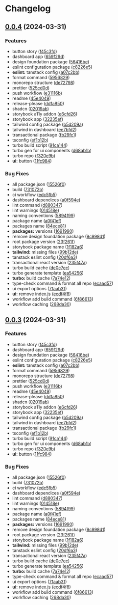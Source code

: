 # Changelog

## [0.0.4](https://github.com/Danishsjjd/feat-monorepo/compare/rightbrainai-v0.0.3...rightbrainai-v0.0.4) (2024-03-31)


### Features

* button story ([f45c3fd](https://github.com/Danishsjjd/feat-monorepo/commit/f45c3fdebb4e500fb4fb0efb54583ea001eea2ef))
* dashboard app ([659f29d](https://github.com/Danishsjjd/feat-monorepo/commit/659f29da2329516ec7159fedf1ee07632dab8be1))
* design foundation package ([56416be](https://github.com/Danishsjjd/feat-monorepo/commit/56416be3d73c99257715c2f51e431bbc501a9296))
* eslint configuration package ([c8226e5](https://github.com/Danishsjjd/feat-monorepo/commit/c8226e592bd1b976f6d3f42b60e464b8b665ecb4))
* **eslint:** tanstack config ([a07c2bb](https://github.com/Danishsjjd/feat-monorepo/commit/a07c2bbc9eaf178cc37e2744cca8496400c3bf54))
* format command ([5956829](https://github.com/Danishsjjd/feat-monorepo/commit/595682912bc677b3eb80a93ff0a386ecea14a429))
* monorepo structure ([de72798](https://github.com/Danishsjjd/feat-monorepo/commit/de72798b8a41e40c5eea3cbab4504eb2245ecf1b))
* prettier ([525cd0d](https://github.com/Danishsjjd/feat-monorepo/commit/525cd0d7f7e98bf23e03ada6e1929a26f6987bd9))
* push workflow ([e31116b](https://github.com/Danishsjjd/feat-monorepo/commit/e31116ba41ee5bf80bcc48ddb12cb98f20fe7083))
* readme ([45e4049](https://github.com/Danishsjjd/feat-monorepo/commit/45e40498eddb0178fef42f01fcec6c25e8a89fa8))
* release-please ([dd1a850](https://github.com/Danishsjjd/feat-monorepo/commit/dd1a850d3a1997045d45242fba9b13e19b8e7c25))
* shadcn ([02019ab](https://github.com/Danishsjjd/feat-monorepo/commit/02019ab9b877bc788d38646bc12663edc8427532))
* storybook a11y addon ([e6cfd26](https://github.com/Danishsjjd/feat-monorepo/commit/e6cfd26bef0f3b3dc4e07fadb236e809dcf4c82a))
* storybook app ([32235ef](https://github.com/Danishsjjd/feat-monorepo/commit/32235ef15f224b9dbab225e14844f2bfaf3734b9))
* tailwind config package ([b5d209a](https://github.com/Danishsjjd/feat-monorepo/commit/b5d209a29263f61fdcf4ca5974475f883c318dfa))
* tailwind in dashboard ([ee7bfd2](https://github.com/Danishsjjd/feat-monorepo/commit/ee7bfd23bbe52cdcbd491eca2f677bb006ddd65c))
* transactional package ([fb29fc1](https://github.com/Danishsjjd/feat-monorepo/commit/fb29fc1acf97621ecb14b128da83631a9db0db1e))
* tsconfig ([ef1b12b](https://github.com/Danishsjjd/feat-monorepo/commit/ef1b12bceb9dd11128525f6b694ecc9cd1e1e928))
* turbo build script ([91ca144](https://github.com/Danishsjjd/feat-monorepo/commit/91ca1442a0fd5c0e7ca9cf0c5fff29694c33736e))
* turbo gen for ui components ([d68ab1b](https://github.com/Danishsjjd/feat-monorepo/commit/d68ab1b6c5e0a5d2948135616826a3fd64bb595a))
* turbo repo ([f320e9b](https://github.com/Danishsjjd/feat-monorepo/commit/f320e9b1edc748cde26e4abae625729c6492af0e))
* **ui:** button ([11fc984](https://github.com/Danishsjjd/feat-monorepo/commit/11fc984b70afa3d58b50c5e25a6bdf27b0f57538))


### Bug Fixes

* all package.json ([15526f0](https://github.com/Danishsjjd/feat-monorepo/commit/15526f00b68a95ac5ef5985d1abc1212aa503562))
* build ([731072b](https://github.com/Danishsjjd/feat-monorepo/commit/731072b5fc00ac430e4e1bae2927661e39b46fac))
* ci workflow ([edc5fb5](https://github.com/Danishsjjd/feat-monorepo/commit/edc5fb50d6b99811f21c425d501df2c868324acf))
* dashboard dependices ([a0f594e](https://github.com/Danishsjjd/feat-monorepo/commit/a0f594ec2f7747348e1cb6b0764e8f2da715804f))
* lint command ([d880347](https://github.com/Danishsjjd/feat-monorepo/commit/d880347d13eb3d7c05e16762b037ef97dca842eb))
* lint warnings ([014518e](https://github.com/Danishsjjd/feat-monorepo/commit/014518e0e20d06efcc4de3a972a36f036ae13197))
* naming conventions ([5894f99](https://github.com/Danishsjjd/feat-monorepo/commit/5894f99abdf83096bb1df242b52c7825bc55b1c6))
* package name ([a0f41ef](https://github.com/Danishsjjd/feat-monorepo/commit/a0f41efd5038a8ecc029817ff3cf4d2983f0464b))
* packages name ([84ece81](https://github.com/Danishsjjd/feat-monorepo/commit/84ece81634749d0f6b3c9ec539ccfc2605c8c9fc))
* **packages:** versions ([1691990](https://github.com/Danishsjjd/feat-monorepo/commit/1691990d705f55ff3fc619f97c4f6292a00e1aad))
* remove design foundation package ([9c998d1](https://github.com/Danishsjjd/feat-monorepo/commit/9c998d1416ed8b33dba0ad0077d93c55f9696f67))
* root package version ([23f261f](https://github.com/Danishsjjd/feat-monorepo/commit/23f261f79a56915dcb1b5cea020f2dce4ff3ba25))
* storybook package name ([1f182a6](https://github.com/Danishsjjd/feat-monorepo/commit/1f182a6e570c6d505b749907408970f9a82ad610))
* **tailwind:** missing files ([99b12de](https://github.com/Danishsjjd/feat-monorepo/commit/99b12de27ed7bd4d3c7a47f1ee922af2c1163144))
* tanstack eslint config ([20df6a3](https://github.com/Danishsjjd/feat-monorepo/commit/20df6a3608924431f10ab0381f96a9739687416e))
* transactional react version ([235f47a](https://github.com/Danishsjjd/feat-monorepo/commit/235f47aa3e0c660bcc269b2b7a1a8b6404e0e075))
* turbo build cache ([de0c7ec](https://github.com/Danishsjjd/feat-monorepo/commit/de0c7ecb6c886a6cc469e2285db1a7e1ddb510c8))
* turbo generate template ([ea54256](https://github.com/Danishsjjd/feat-monorepo/commit/ea54256673ec187165105e93079ac4694d1c6b49))
* **turbo:** build cache ([7a74e12](https://github.com/Danishsjjd/feat-monorepo/commit/7a74e12a2fcfcafc4a9729d26f4f397d19876c35))
* type-check command & format all repo ([ecaad57](https://github.com/Danishsjjd/feat-monorepo/commit/ecaad575ca18b02aba9bad62c0e678868b2c9329))
* ui export options ([71aab31](https://github.com/Danishsjjd/feat-monorepo/commit/71aab31a63992aa526f960097061a8f6f154fef9))
* **ui:** remove index.js ([ecdf4f8](https://github.com/Danishsjjd/feat-monorepo/commit/ecdf4f8396750f86f42f5c6df01a18093e1d0c21))
* workflow add build command ([6f86613](https://github.com/Danishsjjd/feat-monorepo/commit/6f86613f82eb77d0bfb08f28b9952e4d1f3d58ee))
* workflow caching ([268da30](https://github.com/Danishsjjd/feat-monorepo/commit/268da3013ad525daa53803f65e47b199b5c9ecf9))

## [0.0.3](https://github.com/Danishsjjd/feat-monorepo/compare/rightbrainai-v0.0.2...rightbrainai-v0.0.3) (2024-03-31)


### Features

* button story ([f45c3fd](https://github.com/Danishsjjd/feat-monorepo/commit/f45c3fdebb4e500fb4fb0efb54583ea001eea2ef))
* dashboard app ([659f29d](https://github.com/Danishsjjd/feat-monorepo/commit/659f29da2329516ec7159fedf1ee07632dab8be1))
* design foundation package ([56416be](https://github.com/Danishsjjd/feat-monorepo/commit/56416be3d73c99257715c2f51e431bbc501a9296))
* eslint configuration package ([c8226e5](https://github.com/Danishsjjd/feat-monorepo/commit/c8226e592bd1b976f6d3f42b60e464b8b665ecb4))
* **eslint:** tanstack config ([a07c2bb](https://github.com/Danishsjjd/feat-monorepo/commit/a07c2bbc9eaf178cc37e2744cca8496400c3bf54))
* format command ([5956829](https://github.com/Danishsjjd/feat-monorepo/commit/595682912bc677b3eb80a93ff0a386ecea14a429))
* monorepo structure ([de72798](https://github.com/Danishsjjd/feat-monorepo/commit/de72798b8a41e40c5eea3cbab4504eb2245ecf1b))
* prettier ([525cd0d](https://github.com/Danishsjjd/feat-monorepo/commit/525cd0d7f7e98bf23e03ada6e1929a26f6987bd9))
* push workflow ([e31116b](https://github.com/Danishsjjd/feat-monorepo/commit/e31116ba41ee5bf80bcc48ddb12cb98f20fe7083))
* readme ([45e4049](https://github.com/Danishsjjd/feat-monorepo/commit/45e40498eddb0178fef42f01fcec6c25e8a89fa8))
* release-please ([dd1a850](https://github.com/Danishsjjd/feat-monorepo/commit/dd1a850d3a1997045d45242fba9b13e19b8e7c25))
* shadcn ([02019ab](https://github.com/Danishsjjd/feat-monorepo/commit/02019ab9b877bc788d38646bc12663edc8427532))
* storybook a11y addon ([e6cfd26](https://github.com/Danishsjjd/feat-monorepo/commit/e6cfd26bef0f3b3dc4e07fadb236e809dcf4c82a))
* storybook app ([32235ef](https://github.com/Danishsjjd/feat-monorepo/commit/32235ef15f224b9dbab225e14844f2bfaf3734b9))
* tailwind config package ([b5d209a](https://github.com/Danishsjjd/feat-monorepo/commit/b5d209a29263f61fdcf4ca5974475f883c318dfa))
* tailwind in dashboard ([ee7bfd2](https://github.com/Danishsjjd/feat-monorepo/commit/ee7bfd23bbe52cdcbd491eca2f677bb006ddd65c))
* transactional package ([fb29fc1](https://github.com/Danishsjjd/feat-monorepo/commit/fb29fc1acf97621ecb14b128da83631a9db0db1e))
* tsconfig ([ef1b12b](https://github.com/Danishsjjd/feat-monorepo/commit/ef1b12bceb9dd11128525f6b694ecc9cd1e1e928))
* turbo build script ([91ca144](https://github.com/Danishsjjd/feat-monorepo/commit/91ca1442a0fd5c0e7ca9cf0c5fff29694c33736e))
* turbo gen for ui components ([d68ab1b](https://github.com/Danishsjjd/feat-monorepo/commit/d68ab1b6c5e0a5d2948135616826a3fd64bb595a))
* turbo repo ([f320e9b](https://github.com/Danishsjjd/feat-monorepo/commit/f320e9b1edc748cde26e4abae625729c6492af0e))
* **ui:** button ([11fc984](https://github.com/Danishsjjd/feat-monorepo/commit/11fc984b70afa3d58b50c5e25a6bdf27b0f57538))


### Bug Fixes

* all package.json ([15526f0](https://github.com/Danishsjjd/feat-monorepo/commit/15526f00b68a95ac5ef5985d1abc1212aa503562))
* build ([731072b](https://github.com/Danishsjjd/feat-monorepo/commit/731072b5fc00ac430e4e1bae2927661e39b46fac))
* ci workflow ([edc5fb5](https://github.com/Danishsjjd/feat-monorepo/commit/edc5fb50d6b99811f21c425d501df2c868324acf))
* dashboard dependices ([a0f594e](https://github.com/Danishsjjd/feat-monorepo/commit/a0f594ec2f7747348e1cb6b0764e8f2da715804f))
* lint command ([d880347](https://github.com/Danishsjjd/feat-monorepo/commit/d880347d13eb3d7c05e16762b037ef97dca842eb))
* lint warnings ([014518e](https://github.com/Danishsjjd/feat-monorepo/commit/014518e0e20d06efcc4de3a972a36f036ae13197))
* naming conventions ([5894f99](https://github.com/Danishsjjd/feat-monorepo/commit/5894f99abdf83096bb1df242b52c7825bc55b1c6))
* package name ([a0f41ef](https://github.com/Danishsjjd/feat-monorepo/commit/a0f41efd5038a8ecc029817ff3cf4d2983f0464b))
* packages name ([84ece81](https://github.com/Danishsjjd/feat-monorepo/commit/84ece81634749d0f6b3c9ec539ccfc2605c8c9fc))
* **packages:** versions ([1691990](https://github.com/Danishsjjd/feat-monorepo/commit/1691990d705f55ff3fc619f97c4f6292a00e1aad))
* remove design foundation package ([9c998d1](https://github.com/Danishsjjd/feat-monorepo/commit/9c998d1416ed8b33dba0ad0077d93c55f9696f67))
* root package version ([23f261f](https://github.com/Danishsjjd/feat-monorepo/commit/23f261f79a56915dcb1b5cea020f2dce4ff3ba25))
* storybook package name ([1f182a6](https://github.com/Danishsjjd/feat-monorepo/commit/1f182a6e570c6d505b749907408970f9a82ad610))
* **tailwind:** missing files ([99b12de](https://github.com/Danishsjjd/feat-monorepo/commit/99b12de27ed7bd4d3c7a47f1ee922af2c1163144))
* tanstack eslint config ([20df6a3](https://github.com/Danishsjjd/feat-monorepo/commit/20df6a3608924431f10ab0381f96a9739687416e))
* transactional react version ([235f47a](https://github.com/Danishsjjd/feat-monorepo/commit/235f47aa3e0c660bcc269b2b7a1a8b6404e0e075))
* turbo build cache ([de0c7ec](https://github.com/Danishsjjd/feat-monorepo/commit/de0c7ecb6c886a6cc469e2285db1a7e1ddb510c8))
* turbo generate template ([ea54256](https://github.com/Danishsjjd/feat-monorepo/commit/ea54256673ec187165105e93079ac4694d1c6b49))
* **turbo:** build cache ([7a74e12](https://github.com/Danishsjjd/feat-monorepo/commit/7a74e12a2fcfcafc4a9729d26f4f397d19876c35))
* type-check command & format all repo ([ecaad57](https://github.com/Danishsjjd/feat-monorepo/commit/ecaad575ca18b02aba9bad62c0e678868b2c9329))
* ui export options ([71aab31](https://github.com/Danishsjjd/feat-monorepo/commit/71aab31a63992aa526f960097061a8f6f154fef9))
* **ui:** remove index.js ([ecdf4f8](https://github.com/Danishsjjd/feat-monorepo/commit/ecdf4f8396750f86f42f5c6df01a18093e1d0c21))
* workflow add build command ([6f86613](https://github.com/Danishsjjd/feat-monorepo/commit/6f86613f82eb77d0bfb08f28b9952e4d1f3d58ee))
* workflow caching ([268da30](https://github.com/Danishsjjd/feat-monorepo/commit/268da3013ad525daa53803f65e47b199b5c9ecf9))
